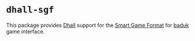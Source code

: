 # `dhall-sgf`

This package provides [Dhall][dhall] support for the [Smart Game Format][sgf] for [baduk][baduk] game interface.

[dhall]: https://dhall-lang.org/
[sgf]: https://www.red-bean.com/sgf/sgf4.html
[baduk]: https://senseis.xmp.net/?SmartGameFormat
